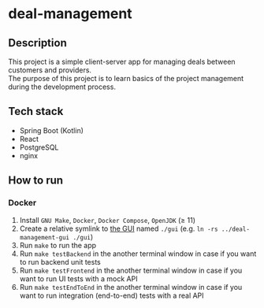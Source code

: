 # deal-management

## Description

This project is a simple client-server app for managing deals between customers and providers.\
The purpose of this project is to learn basics of the project management during the development process.

## Tech stack

* Spring Boot (Kotlin)
* React
* PostgreSQL
* nginx

## How to run

### Docker

1. Install `GNU Make`, `Docker`, `Docker Compose`, `OpenJDK` (≥ 11)
2. Create a relative symlink to [the GUI](https://github.com/hu553in/deal-management-gui)
named `./gui` (e.g. `ln -rs ../deal-management-gui ./gui`)
3. Run `make` to run the app
4. Run `make testBackend` in the another terminal window in case if you want to run backend unit tests
5. Run `make testFrontend` in the another terminal window in case if you want to run UI tests with a mock API
6. Run `make testEndToEnd` in the another terminal window in case if you want to run integration (end-to-end)
tests with a real API
